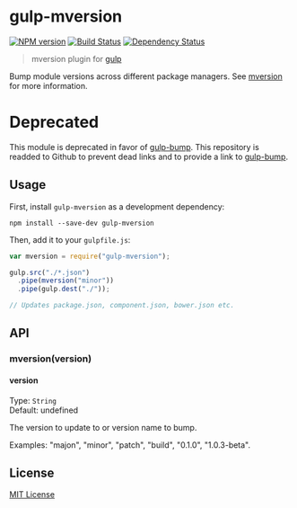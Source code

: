 # gulp-mversion
[![NPM version][npm-image]][npm-url] [![Build Status][travis-image]][travis-url]  [![Dependency Status][depstat-image]][depstat-url]

> mversion plugin for [gulp](https://github.com/wearefractal/gulp)

Bump module versions across different package managers. See [mversion](https://github.com/mikaelbr/mversion) for more information.

# Deprecated

This module is deprecated in favor of [gulp-bump](https://github.com/stevelacy/gulp-bump).
This repository is readded to Github to prevent dead links and to
provide a link to [gulp-bump](https://github.com/stevelacy/gulp-bump).

## Usage

First, install `gulp-mversion` as a development dependency:

```shell
npm install --save-dev gulp-mversion
```

Then, add it to your `gulpfile.js`:

```javascript
var mversion = require("gulp-mversion");

gulp.src("./*.json")
  .pipe(mversion("minor"))
  .pipe(gulp.dest("./"));

// Updates package.json, component.json, bower.json etc.
```

## API

### mversion(version)

#### version
Type: `String`  
Default: undefined

The version to update to or version name to bump.

Examples: "majon", "minor", "patch", "build", "0.1.0", "1.0.3-beta".

## License

[MIT License](http://en.wikipedia.org/wiki/MIT_License)

[npm-url]: https://npmjs.org/package/gulp-mversion
[npm-image]: https://badge.fury.io/js/gulp-mversion.png

[travis-url]: http://travis-ci.org/mikaelbr/gulp-mversion
[travis-image]: https://secure.travis-ci.org/mikaelbr/gulp-mversion.png?branch=master

[depstat-url]: https://david-dm.org/mikaelbr/gulp-mversion
[depstat-image]: https://david-dm.org/mikaelbr/gulp-mversion.png
